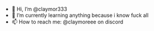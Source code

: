 - 👋 Hi, I’m @claymor333
- 🌱 I’m currently learning anything because i know fuck all
- 📫 How to reach me: @claymoreee on discord

<!---
claymor333/claymor333 is a ✨ special ✨ repository because its `README.md` (this file) appears on your GitHub profile.
You can click the Preview link to take a look at your changes.
--->
